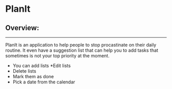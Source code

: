 # PlanIt

## Overview:

---

PlanIt is an application to help people to stop procastinate on their daily routine. 
It even have a suggestion list that can help you to add tasks that sometimes is not your top priority at the moment.
 
 * You can add lists
 *Edit lists
 * Delete lists
 * Mark them as done
 * Pick a date from the calendar
 
